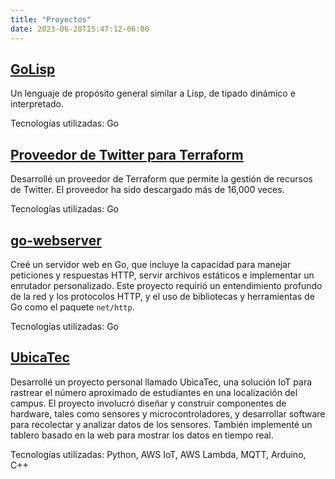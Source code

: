 ```yaml
---
title: "Proyectos"
date: 2023-06-28T15:47:12-06:00
---
```


## [GoLisp](https://github.com/sebastianmarines/golisp)

Un lenguaje de propósito general similar a Lisp, de tipado dinámico e interpretado.

Tecnologías utilizadas: Go

## [Proveedor de Twitter para Terraform](https://github.com/sebastianmarines/terraform-provider-twitter)

Desarrollé un proveedor de Terraform que permite la gestión de recursos de Twitter. El proveedor ha sido descargado más de 16,000 veces.

Tecnologías utilizadas: Go

## [go-webserver](https://github.com/sebastianmarines/go-webserver)

Creé un servidor web en Go, que incluye la capacidad para manejar peticiones y respuestas HTTP, servir archivos estáticos e implementar un enrutador personalizado. Este proyecto requirió un entendimiento profundo de la red y los protocolos HTTP, y el uso de bibliotecas y herramientas de Go como el paquete `net/http`.

Tecnologías utilizadas: Go

## [UbicaTec](github.com/sebastianmarines/ubicatec)

Desarrollé un proyecto personal llamado UbicaTec, una solución IoT para rastrear el número aproximado de estudiantes en una localización del campus. El proyecto involucró diseñar y construir componentes de hardware, tales como sensores y microcontroladores, y desarrollar software para recolectar y analizar datos de los sensores. También implementé un tablero basado en la web para mostrar los datos en tiempo real.

Tecnologías utilizadas: Python, AWS IoT, AWS Lambda, MQTT, Arduino, C++